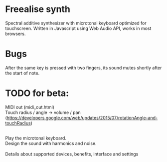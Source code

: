 # Freealise synth
Spectral additive synthesizer with microtonal keyboard optimized for touchscreen. 
Written in Javascript using Web Audio API, works in most browsers.

# Bugs
After the same key is pressed with two fingers, its sound mutes shortly after the start of note.

# TODO for beta:
MIDI out (midi_out.html) <br/>
Touch radius / angle -> volume / pan (https://developers.google.com/web/updates/2015/07/rotationAngle-and-touchRadius) <br/>
<br/>

Play the microtonal keyboard.<br />
Design the sound with harmonics and noise.<br />
<br />
Details about supported devices, benefits, interface and settings

